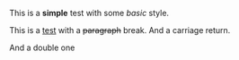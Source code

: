 This is a **simple** test with some *basic* style.

This is a <u>test</u> with a ~~paragraph~~ break.
And a carriage return.


And a double one

